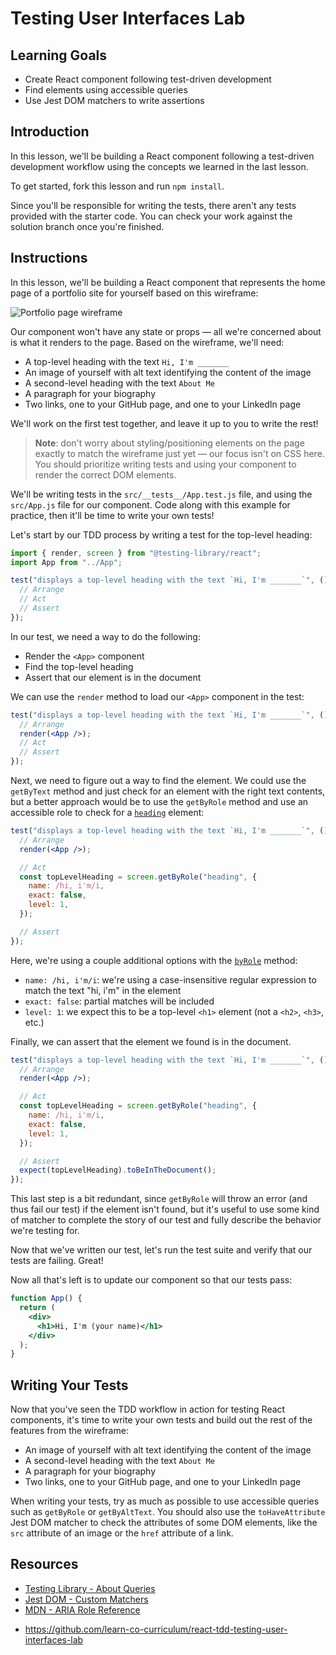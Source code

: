# Testing User Interfaces Lab

## Learning Goals

- Create React component following test-driven development
- Find elements using accessible queries
- Use Jest DOM matchers to write assertions

## Introduction

In this lesson, we'll be building a React component following a test-driven
development workflow using the concepts we learned in the last lesson.

To get started, fork this lesson and run `npm install`.

Since you'll be responsible for writing the tests, there aren't any tests
provided with the starter code. You can check your work against the solution
branch once you're finished.

## Instructions

In this lesson, we'll be building a React component that represents the home
page of a portfolio site for yourself based on this wireframe:

![Portfolio page wireframe](https://curriculum-content.s3.amazonaws.com/phase-2/react-tdd-testing-user-interfaces-lab/testing-user-interfaces-lab.png)

Our component won't have any state or props — all we're concerned about is what
it renders to the page. Based on the wireframe, we'll need:

- A top-level heading with the text `Hi, I'm _______`
- An image of yourself with alt text identifying the content of the image
- A second-level heading with the text `About Me`
- A paragraph for your biography
- Two links, one to your GitHub page, and one to your LinkedIn page

We'll work on the first test together, and leave it up to you to write the rest!

> **Note**: don't worry about styling/positioning elements on the page exactly
> to match the wireframe just yet — our focus isn't on CSS here. You should
> prioritize writing tests and using your component to render the correct DOM
> elements.

We'll be writing tests in the `src/__tests__/App.test.js` file, and using the
`src/App.js` file for our component. Code along with this example for practice,
then it'll be time to write your own tests!

Let's start by our TDD process by writing a test for the top-level heading:

```js
import { render, screen } from "@testing-library/react";
import App from "../App";

test("displays a top-level heading with the text `Hi, I'm _______`", () => {
  // Arrange
  // Act
  // Assert
});
```

In our test, we need a way to do the following:

- Render the `<App>` component
- Find the top-level heading
- Assert that our element is in the document

We can use the `render` method to load our `<App>` component in the test:

```jsx
test("displays a top-level heading with the text `Hi, I'm _______`", () => {
  // Arrange
  render(<App />);
  // Act
  // Assert
});
```

Next, we need to figure out a way to find the element. We could use the
`getByText` method and just check for an element with the right text contents,
but a better approach would be to use the `getByRole` method and use an
accessible role to check for a [`heading`][aria heading] element:

```jsx
test("displays a top-level heading with the text `Hi, I'm _______`", () => {
  // Arrange
  render(<App />);

  // Act
  const topLevelHeading = screen.getByRole("heading", {
    name: /hi, i'm/i,
    exact: false,
    level: 1,
  });

  // Assert
});
```

Here, we're using a couple additional options with the [`byRole`][by-role]
method:

- `name: /hi, i'm/i`: we're using a case-insensitive regular expression to match
  the text "hi, i'm" in the element
- `exact: false`: partial matches will be included
- `level: 1`: we expect this to be a top-level `<h1>` element (not a `<h2>`,
  `<h3>`, etc.)

Finally, we can assert that the element we found is in the document.

```jsx
test("displays a top-level heading with the text `Hi, I'm _______`", () => {
  // Arrange
  render(<App />);

  // Act
  const topLevelHeading = screen.getByRole("heading", {
    name: /hi, i'm/i,
    exact: false,
    level: 1,
  });

  // Assert
  expect(topLevelHeading).toBeInTheDocument();
});
```

This last step is a bit redundant, since `getByRole` will throw an error (and
thus fail our test) if the element isn't found, but it's useful to use some kind
of matcher to complete the story of our test and fully describe the behavior
we're testing for.

Now that we've written our test, let's run the test suite and verify that our
tests are failing. Great!

Now all that's left is to update our component so that our tests pass:

```jsx
function App() {
  return (
    <div>
      <h1>Hi, I'm (your name)</h1>
    </div>
  );
}
```

## Writing Your Tests

Now that you've seen the TDD workflow in action for testing React components,
it's time to write your own tests and build out the rest of the features from
the wireframe:

- An image of yourself with alt text identifying the content of the image
- A second-level heading with the text `About Me`
- A paragraph for your biography
- Two links, one to your GitHub page, and one to your LinkedIn page

When writing your tests, try as much as possible to use accessible queries such
as `getByRole` or `getByAltText`. You should also use the `toHaveAttribute` Jest
DOM matcher to check the attributes of some DOM elements, like the `src`
attribute of an image or the `href` attribute of a link.

## Resources

- [Testing Library - About Queries][query methods]
- [Jest DOM - Custom Matchers][jest dom]
- [MDN - ARIA Role Reference][aria role reference]

[aria heading]:
  https://developer.mozilla.org/en-US/docs/Web/Accessibility/ARIA/Roles/heading_role
[by-role]: https://testing-library.com/docs/queries/byrole/
[query methods]: https://testing-library.com/docs/queries/about
[aria role reference]:
  https://developer.mozilla.org/en-US/docs/Web/Accessibility/ARIA/ARIA_Techniques
[jest dom]: https://github.com/testing-library/jest-dom#custom-matchers

- https://github.com/learn-co-curriculum/react-tdd-testing-user-interfaces-lab
